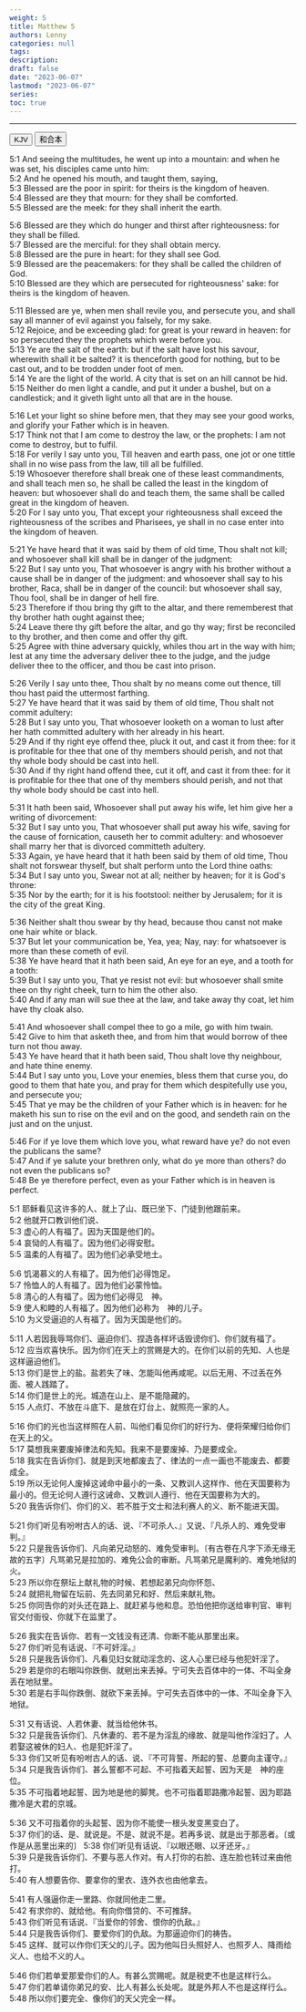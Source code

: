 ```yaml
---
weight: 5
title: Matthew 5
authors: Lenny
categories: null
tags: 
description: 
draft: false
date: "2023-06-07"
lastmod: "2023-06-07"
series:
toc: true
---
```



<!--more-->
---

<!-- Tab links -->

<div class="tab">
  <button class="tablinks active" onclick="tablabel(event, 'english')">KJV</button>
  <button class="tablinks" onclick="tablabel(event, 'chinese')">和合本</button>
</div>

<!-- Tab content -->
<div id="english" class="tabcontent" style="display:block">

5:1 And seeing the multitudes, he went up into a mountain: and when he was set, his disciples came unto him:  
5:2 And he opened his mouth, and taught them, saying,  
5:3 Blessed are the poor in spirit: for theirs is the kingdom of heaven.  
5:4 Blessed are they that mourn: for they shall be comforted.  
5:5 Blessed are the meek: for they shall inherit the earth.  

5:6 Blessed are they which do hunger and thirst after righteousness: for they shall be filled.  
5:7 Blessed are the merciful: for they shall obtain mercy.  
5:8 Blessed are the pure in heart: for they shall see God.  
5:9 Blessed are the peacemakers: for they shall be called the children of God.  
5:10 Blessed are they which are persecuted for righteousness' sake: for theirs is the kingdom of heaven.  

5:11 Blessed are ye, when men shall revile you, and persecute you, and shall say all manner of evil against you falsely, for my sake.  
5:12 Rejoice, and be exceeding glad: for great is your reward in heaven: for so persecuted they the prophets which were before you.  
5:13 Ye are the salt of the earth: but if the salt have lost his savour, wherewith shall it be salted? it is thenceforth good for nothing, but to be cast out, and to be trodden under foot of men.  
5:14 Ye are the light of the world. A city that is set on an hill cannot be hid.  
5:15 Neither do men light a candle, and put it under a bushel, but on a candlestick; and it giveth light unto all that are in the house.  

5:16 Let your light so shine before men, that they may see your good works, and glorify your Father which is in heaven.  
5:17 Think not that I am come to destroy the law, or the prophets: I am not come to destroy, but to fulfil.  
5:18 For verily I say unto you, Till heaven and earth pass, one jot or one tittle shall in no wise pass from the law, till all be fulfilled.  
5:19 Whosoever therefore shall break one of these least commandments, and shall teach men so, he shall be called the least in the kingdom of heaven: but whosoever shall do and teach them, the same shall be called great in the kingdom of heaven.  
5:20 For I say unto you, That except your righteousness shall exceed the righteousness of the scribes and Pharisees, ye shall in no case enter into the kingdom of heaven.  

5:21 Ye have heard that it was said by them of old time, Thou shalt not kill; and whosoever shall kill shall be in danger of the judgment:  
5:22 But I say unto you, That whosoever is angry with his brother without a cause shall be in danger of the judgment: and whosoever shall say to his brother, Raca, shall be in danger of the council: but whosoever shall say, Thou fool, shall be in danger of hell fire.  
5:23 Therefore if thou bring thy gift to the altar, and there rememberest that thy brother hath ought against thee;  
5:24 Leave there thy gift before the altar, and go thy way; first be reconciled to thy brother, and then come and offer thy gift.  
5:25 Agree with thine adversary quickly, whiles thou art in the way with him; lest at any time the adversary deliver thee to the judge, and the judge deliver thee to the officer, and thou be cast into prison.  

5:26 Verily I say unto thee, Thou shalt by no means come out thence, till thou hast paid the uttermost farthing.  
5:27 Ye have heard that it was said by them of old time, Thou shalt not commit adultery:  
5:28 But I say unto you, That whosoever looketh on a woman to lust after her hath committed adultery with her already in his heart.  
5:29 And if thy right eye offend thee, pluck it out, and cast it from thee: for it is profitable for thee that one of thy members should perish, and not that thy whole body should be cast into hell.  
5:30 And if thy right hand offend thee, cut it off, and cast it from thee: for it is profitable for thee that one of thy members should perish, and not that thy whole body should be cast into hell.  

5:31 It hath been said, Whosoever shall put away his wife, let him give her a writing of divorcement:  
5:32 But I say unto you, That whosoever shall put away his wife, saving for the cause of fornication, causeth her to commit adultery: and whosoever shall marry her that is divorced committeth adultery.  
5:33 Again, ye have heard that it hath been said by them of old time, Thou shalt not forswear thyself, but shalt perform unto the Lord thine oaths:  
5:34 But I say unto you, Swear not at all; neither by heaven; for it is God's throne:  
5:35 Nor by the earth; for it is his footstool: neither by Jerusalem; for it is the city of the great King.  

5:36 Neither shalt thou swear by thy head, because thou canst not make one hair white or black.  
5:37 But let your communication be, Yea, yea; Nay, nay: for whatsoever is more than these cometh of evil.  
5:38 Ye have heard that it hath been said, An eye for an eye, and a tooth for a tooth:  
5:39 But I say unto you, That ye resist not evil: but whosoever shall smite thee on thy right cheek, turn to him the other also.  
5:40 And if any man will sue thee at the law, and take away thy coat, let him have thy cloak also.  

5:41 And whosoever shall compel thee to go a mile, go with him twain.  
5:42 Give to him that asketh thee, and from him that would borrow of thee turn not thou away.  
5:43 Ye have heard that it hath been said, Thou shalt love thy neighbour, and hate thine enemy.  
5:44 But I say unto you, Love your enemies, bless them that curse you, do good to them that hate you, and pray for them which despitefully use you, and persecute you;  
5:45 That ye may be the children of your Father which is in heaven: for he maketh his sun to rise on the evil and on the good, and sendeth rain on the just and on the unjust.  

5:46 For if ye love them which love you, what reward have ye? do not even the publicans the same?  
5:47 And if ye salute your brethren only, what do ye more than others? do not even the publicans so?  
5:48 Be ye therefore perfect, even as your Father which is in heaven is perfect.  

</div>


<div id="chinese" class="tabcontent">

5:1 耶稣看见这许多的人、就上了山、既已坐下、门徒到他跟前来。  
5:2 他就开口教训他们说、  
5:3 虚心的人有福了。因为天国是他们的。  
5:4 哀恸的人有福了。因为他们必得安慰。  
5:5 温柔的人有福了。因为他们必承受地土。  

5:6 饥渴慕义的人有福了。因为他们必得饱足。  
5:7 怜恤人的人有福了。因为他们必蒙怜恤。  
5:8 清心的人有福了。因为他们必得见　神。  
5:9 使人和睦的人有福了。因为他们必称为　神的儿子。  
5:10 为义受逼迫的人有福了。因为天国是他们的。  

5:11 人若因我辱骂你们、逼迫你们、捏造各样坏话毁谤你们、你们就有福了。  
5:12 应当欢喜快乐。因为你们在天上的赏赐是大的。在你们以前的先知、人也是这样逼迫他们。  
5:13 你们是世上的盐。盐若失了味、怎能叫他再咸呢。以后无用、不过丢在外面、被人践踏了。  
5:14 你们是世上的光。城造在山上、是不能隐藏的。  
5:15 人点灯、不放在斗底下、是放在灯台上、就照亮一家的人。  

5:16 你们的光也当这样照在人前、叫他们看见你们的好行为、便将荣耀归给你们在天上的父。  
5:17 莫想我来要废掉律法和先知。我来不是要废掉、乃是要成全。  
5:18 我实在告诉你们、就是到天地都废去了、律法的一点一画也不能废去、都要成全。  
5:19 所以无论何人废掉这诫命中最小的一条、又教训人这样作、他在天国要称为最小的。但无论何人遵行这诫命、又教训人遵行、他在天国要称为大的。  
5:20 我告诉你们、你们的义、若不胜于文士和法利赛人的义、断不能进天国。  

5:21 你们听见有吩咐古人的话、说、『不可杀人、』又说、『凡杀人的、难免受审判。』  
5:22 只是我告诉你们、凡向弟兄动怒的、难免受审判。〔有古卷在凡字下添无缘无故的五字〕凡骂弟兄是拉加的、难免公会的审断。凡骂弟兄是魔利的、难免地狱的火。  
5:23 所以你在祭坛上献礼物的时候、若想起弟兄向你怀怨、  
5:24 就把礼物留在坛前、先去同弟兄和好、然后来献礼物。  
5:25 你同告你的对头还在路上、就赶紧与他和息。恐怕他把你送给审判官、审判官交付衙役、你就下在监里了。  

5:26 我实在告诉你、若有一文钱没有还清、你断不能从那里出来。  
5:27 你们听见有话说、『不可奸淫。』  
5:28 只是我告诉你们、凡看见妇女就动淫念的、这人心里已经与他犯奸淫了。  
5:29 若是你的右眼叫你跌倒、就剜出来丢掉。宁可失去百体中的一体、不叫全身丢在地狱里。  
5:30 若是右手叫你跌倒、就砍下来丢掉。宁可失去百体中的一体、不叫全身下入地狱。  

5:31 又有话说、人若休妻、就当给他休书。  
5:32 只是我告诉你们、凡休妻的、若不是为淫乱的缘故、就是叫他作淫妇了。人若娶这被休的妇人、也是犯奸淫了。  
5:33 你们又听见有吩咐古人的话、说、『不可背誓、所起的誓、总要向主谨守。』  
5:34 只是我告诉你们、甚么誓都不可起、不可指着天起誓、因为天是　神的座位。  
5:35 不可指着地起誓、因为地是他的脚凳。也不可指着耶路撒冷起誓、因为耶路撒冷是大君的京城。  

5:36 又不可指着你的头起誓、因为你不能使一根头发变黑变白了。  
5:37 你们的话、是、就说是。不是、就说不是。若再多说、就是出于那恶者。〔或作是从恶里出来的〕
5:38 你们听见有话说、『以眼还眼、以牙还牙。』  
5:39 只是我告诉你们、不要与恶人作对。有人打你的右脸、连左脸也转过来由他打。  
5:40 有人想要告你、要拿你的里衣、连外衣也由他拿去。  

5:41 有人强逼你走一里路、你就同他走二里。  
5:42 有求你的、就给他。有向你借贷的、不可推辞。  
5:43 你们听见有话说、『当爱你的邻舍、恨你的仇敌。』  
5:44 只是我告诉你们、要爱你们的仇敌。为那逼迫你们的祷告。  
5:45 这样、就可以作你们天父的儿子。因为他叫日头照好人、也照歹人、降雨给义人、也给不义的人。  

5:46 你们若单爱那爱你们的人。有甚么赏赐呢。就是税吏不也是这样行么。  
5:47 你们若单请你弟兄的安、比人有甚么长处呢。就是外邦人不也是这样行么。  
5:48 所以你们要完全、像你们的天父完全一样。  

</div>